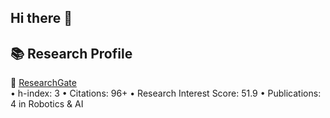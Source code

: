 ## Hi there 👋

## 📚 Research Profile

🔗 [ResearchGate](https://www.researchgate.net/profile/Ashiwin-Rajendran)  
• h-index: 3
• Citations: 96+
• Research Interest Score: 51.9
• Publications: 4 in Robotics & AI




<!--
**Ashwinrajen/Ashwinrajen** is a ✨ _special_ ✨ repository because its `README.md` (this file) appears on your GitHub profile.

Here are some ideas to get you started:

- 🔭 I’m currently working on ...
- 🌱 I’m currently learning ...
- 👯 I’m looking to collaborate on ...
- 🤔 I’m looking for help with ...
- 💬 Ask me about ...
- 📫 How to reach me: ...
- 😄 Pronouns: ...
- ⚡ Fun fact: ...
-->
